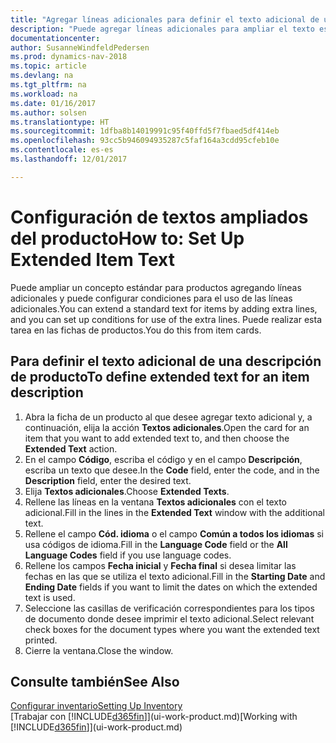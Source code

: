 ```yaml
---
title: "Agregar líneas adicionales para definir el texto adicional de una descripción de producto"
description: "Puede agregar líneas adicionales para ampliar el texto estándar que describe un producto."
documentationcenter: 
author: SusanneWindfeldPedersen
ms.prod: dynamics-nav-2018
ms.topic: article
ms.devlang: na
ms.tgt_pltfrm: na
ms.workload: na
ms.date: 01/16/2017
ms.author: solsen
ms.translationtype: HT
ms.sourcegitcommit: 1dfba8b14019991c95f40ffd5f7fbaed5df414eb
ms.openlocfilehash: 93cc5b946094935287c5faf164a3cdd95cfeb10e
ms.contentlocale: es-es
ms.lasthandoff: 12/01/2017

---
```

# <a name="how-to-set-up-extended-item-text"></a><span data-ttu-id="ff147-103">Configuración de textos ampliados del producto</span><span class="sxs-lookup"><span data-stu-id="ff147-103">How to: Set Up Extended Item Text</span></span>
<span data-ttu-id="ff147-104">Puede ampliar un concepto estándar para productos agregando líneas adicionales y puede configurar condiciones para el uso de las líneas adicionales.</span><span class="sxs-lookup"><span data-stu-id="ff147-104">You can extend a standard text for items by adding extra lines, and you can set up conditions for use of the extra lines.</span></span> <span data-ttu-id="ff147-105">Puede realizar esta tarea en las fichas de productos.</span><span class="sxs-lookup"><span data-stu-id="ff147-105">You do this from item cards.</span></span>

## <a name="to-define-extended-text-for-an-item-description"></a><span data-ttu-id="ff147-106">Para definir el texto adicional de una descripción de producto</span><span class="sxs-lookup"><span data-stu-id="ff147-106">To define extended text for an item description</span></span>
1. <span data-ttu-id="ff147-107">Abra la ficha de un producto al que desee agregar texto adicional y, a continuación, elija la acción **Textos adicionales**.</span><span class="sxs-lookup"><span data-stu-id="ff147-107">Open the card for an item that you want to add extended text to, and then choose the **Extended Text** action.</span></span>
2. <span data-ttu-id="ff147-108">En el campo **Código**, escriba el código y en el campo **Descripción**, escriba un texto que desee.</span><span class="sxs-lookup"><span data-stu-id="ff147-108">In the **Code** field, enter the code, and in the **Description** field, enter the desired text.</span></span>
3. <span data-ttu-id="ff147-109">Elija **Textos adicionales**.</span><span class="sxs-lookup"><span data-stu-id="ff147-109">Choose **Extended Texts**.</span></span>
4. <span data-ttu-id="ff147-110">Rellene las líneas en la ventana **Textos adicionales** con el texto adicional.</span><span class="sxs-lookup"><span data-stu-id="ff147-110">Fill in the lines in the **Extended Text** window with the additional text.</span></span>
5. <span data-ttu-id="ff147-111">Rellene el campo **Cód. idioma** o el campo **Común a todos los idiomas** si usa códigos de idioma.</span><span class="sxs-lookup"><span data-stu-id="ff147-111">Fill in the **Language Code** field or the **All Language Codes** field if you use language codes.</span></span>
6. <span data-ttu-id="ff147-112">Rellene los campos **Fecha inicial** y **Fecha final** si desea limitar las fechas en las que se utiliza el texto adicional.</span><span class="sxs-lookup"><span data-stu-id="ff147-112">Fill in the **Starting Date** and **Ending Date** fields if you want to limit the dates on which the extended text is used.</span></span>
7. <span data-ttu-id="ff147-113">Seleccione las casillas de verificación correspondientes para los tipos de documento donde desee imprimir el texto adicional.</span><span class="sxs-lookup"><span data-stu-id="ff147-113">Select relevant check boxes for the document types where you want the extended text printed.</span></span>
8. <span data-ttu-id="ff147-114">Cierre la ventana.</span><span class="sxs-lookup"><span data-stu-id="ff147-114">Close the window.</span></span>

## <a name="see-also"></a><span data-ttu-id="ff147-115">Consulte también</span><span class="sxs-lookup"><span data-stu-id="ff147-115">See Also</span></span>
[<span data-ttu-id="ff147-116">Configurar inventario</span><span class="sxs-lookup"><span data-stu-id="ff147-116">Setting Up Inventory</span></span>](inventory-setup-inventory.md)  
<span data-ttu-id="ff147-117">[Trabajar con [!INCLUDE[d365fin](includes/d365fin_md.md)]](ui-work-product.md)</span><span class="sxs-lookup"><span data-stu-id="ff147-117">[Working with [!INCLUDE[d365fin](includes/d365fin_md.md)]](ui-work-product.md)</span></span>

